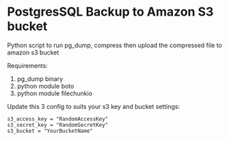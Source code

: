 # PostgresSQL Backup to Amazon S3 bucket

Python script to run pg_dump, compress then upload the compressed file to amazon s3 bucket

Requirements:

1. pg_dump binary
2. python module boto
3. python module filechunkio

Update this 3 config to suits your s3 key and bucket settings:

    s3_access_key = "RandomAccessKey"
    s3_secret_key = "RandomSecretKey"
    s3_bucket = "YourBucketName"
